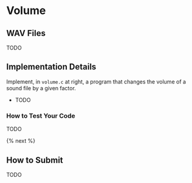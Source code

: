 # Volume

## WAV Files

TODO

## Implementation Details

Implement, in `volume.c` at right, a program that changes the volume of a sound file by a given factor.

* TODO

### How to Test Your Code

TODO

{% next %}

## How to Submit

TODO
